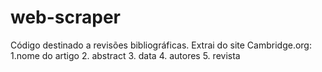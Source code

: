 # web-scraper
Código destinado a revisões bibliográficas. 
Extrai do site Cambridge.org: 
1.nome do artigo
2. abstract
3. data
4. autores
5. revista
